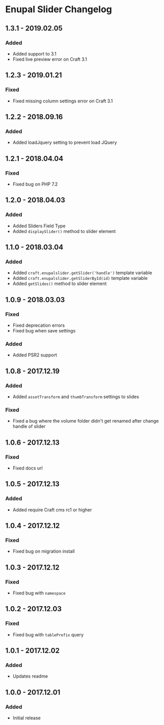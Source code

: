 # Enupal Slider Changelog

## 1.3.1 - 2019.02.05
### Added
- Added support to 3.1
- Fixed live preview error on Craft 3.1

## 1.2.3 - 2019.01.21
### Fixed
- Fixed missing column settings error on Craft 3.1

## 1.2.2 - 2018.09.16
### Added
- Added loadJquery setting to prevent load JQuery

## 1.2.1 - 2018.04.04
### Fixed
- Fixed bug on PHP 7.2

## 1.2.0 - 2018.04.03
### Added
- Added Sliders Field Type
- Added `displaySlider()` method to slider element

## 1.1.0 - 2018.03.04
### Added
- Added `craft.enupalslider.getSlider('handle')` template variable
- Added `craft.enupalslider.getSliderById(id)` template variable
- Added `getSlides()` method to slider element

## 1.0.9 - 2018.03.03
### Fixed
- Fixed deprecation errors
- Fixed bug when save settings
### Added
- Added PSR2 support

## 1.0.8 - 2017.12.19
### Added
- Added `assetTransform` and `thumbTransform` settings to slides

### Fixed
- Fixed a bug where the volume folder didn't get renamed after change handle of slider

## 1.0.6 - 2017.12.13
### Fixed
- Fixed docs url

## 1.0.5 - 2017.12.13
### Added
- Added require Craft cms rc1 or higher

## 1.0.4 - 2017.12.12
### Fixed
- Fixed bug on migration install

## 1.0.3 - 2017.12.12
### Fixed
- Fixed bug with `namespace`

## 1.0.2 - 2017.12.03
### Fixed
- Fixed bug with `tablePrefix` query

## 1.0.1 - 2017.12.02
### Added
- Updates readme

## 1.0.0 - 2017.12.01
### Added
- Initial release